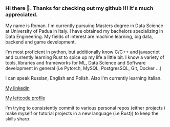 ### Hi there 👋. Thanks for checking out my github !!! It's much appreciated.

My name is Roman. I'm currently pursuing Masters degree in Data Science at University of Padua in Italy. I have obtained my bachelors specializing in Data Engineering. My fields of interest are machine learning, big data, backend and game development. 

I'm most proficient in python, but additionally know C/C++ and javascript and currently learning Rust to spice up my life a little bit. I know a variety of tools, libraries and frameworks for ML, Data Science and Software development in general (i.e Pytorch, MySQL, PostgresSQL, Git, Docker ...)

I can speak Russian, English and Polish. Also I'm currently learning Italian.

[My linkedin](www.linkedin.com/in/romangellert/)

[My lettcode profile](https://leetcode.com/Rogel2022/)

I'm trying to consistently commit to various personal repos (either projects i make myself or tutorial projects in a new language (i.e Rust)) to keep the skills sharp. 

<!--
**RoGellert/RoGellert** is a ✨ _special_ ✨ repository because its `README.md` (this file) appears on your GitHub profile.

Here are some ideas to get you started:

- 🔭 I’m currently working on ...
- 🌱 I’m currently learning ...
- 👯 I’m looking to collaborate on ...
- 🤔 I’m looking for help with ...
- 💬 Ask me about ...
- 📫 How to reach me: ...
- 😄 Pronouns: ...
- ⚡ Fun fact: ...
-->
